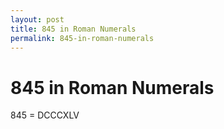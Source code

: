 ```yaml
---
layout: post
title: 845 in Roman Numerals
permalink: 845-in-roman-numerals
---
```


# 845 in Roman Numerals

845 = DCCCXLV

